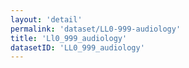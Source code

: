 ```yaml
---
layout: 'detail'
permalink: 'dataset/LL0-999-audiology'
title: 'Ll0_999_audiology'
datasetID: 'LL0_999_audiology'
---
```

